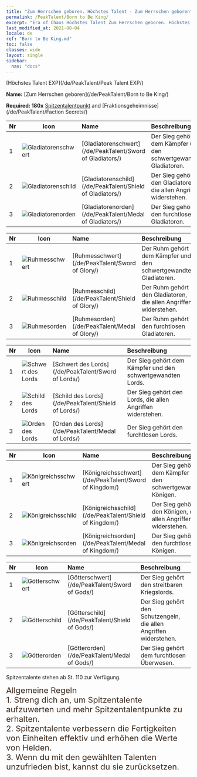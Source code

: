 ```yaml
---
title: "Zum Herrschen geboren. Höchstes Talent - Zum Herrschen geboren"
permalink: /PeakTalent/Born to Be King/
excerpt: "Era of Chaos Höchstes Talent Zum Herrschen geboren. Höchstes Talent Zum Herrschen geboren. Zum Herrschen geboren"
last_modified_at: 2021-08-04
locale: de
ref: "Born to Be King.md"
toc: false
classes: wide
layout: single
sidebar:
  nav: "docs"
---
```


  [Höchstes Talent EXP](/de/PeakTalent/Peak Talent EXP/)

  **Name:** [Zum Herrschen geboren](/de/PeakTalent/Born to Be King/)

  **Required: 180x** [Spitzentalentpunkt](/ItemsDE/con_934/) and [Fraktionsgeheimnisse](/de/PeakTalent/Faction Secrets/)

  | Nr | Icon | Name | Beschreibung |
  |:---|------|:-----------|:-----------|
  | 1 | ![Gladiatorenschwert](/images/pt/talent_4101.png) | [Gladiatorenschwert](/de/PeakTalent/Sword of Gladiators/) | Der Sieg gehört dem Kämpfer und den schwertgewandten Gladiatoren. |
  | 2 | ![Gladiatorenschild](/images/pt/talent_4102.png) | [Gladiatorenschild](/de/PeakTalent/Shield of Gladiators/) | Der Sieg gehört den Gladiatoren, die allen Angriffen widerstehen. |
  | 3 | ![Gladiatorenorden](/images/pt/talent_4103.png) | [Gladiatorenorden](/de/PeakTalent/Medal of Gladiators/) | Der Sieg gehört den furchtlosen Gladiatoren. |


  | Nr | Icon | Name | Beschreibung |
  |:---|------|:-----------|:-----------|
  | 1 | ![Ruhmesschwert](/images/pt/talent_4201.png) | [Ruhmesschwert](/de/PeakTalent/Sword of Glory/) | Der Ruhm gehört dem Kämpfer und den schwertgewandten Gladiatoren. |
  | 2 | ![Ruhmesschild](/images/pt/talent_4202.png) | [Ruhmesschild](/de/PeakTalent/Shield of Glory/) | Der Ruhm gehört den Gladiatoren, die allen Angriffen widerstehen. |
  | 3 | ![Ruhmesorden](/images/pt/talent_4203.png) | [Ruhmesorden](/de/PeakTalent/Medal of Glory/) | Der Ruhm gehört den furchtlosen Gladiatoren. |


  | Nr | Icon | Name | Beschreibung |
  |:---|------|:-----------|:-----------|
  | 1 | ![Schwert des Lords](/images/pt/talent_4301.png) | [Schwert des Lords](/de/PeakTalent/Sword of Lords/) | Der Sieg gehört dem Kämpfer und den schwertgewandten Lords. |
  | 2 | ![Schild des Lords](/images/pt/talent_4302.png) | [Schild des Lords](/de/PeakTalent/Shield of Lords/) | Der Sieg gehört den Lords, die allen Angriffen widerstehen. |
  | 3 | ![Orden des Lords](/images/pt/talent_4303.png) | [Orden des Lords](/de/PeakTalent/Medal of Lords/) | Der Sieg gehört den furchtlosen Lords. |


  | Nr | Icon | Name | Beschreibung |
  |:---|------|:-----------|:-----------|
  | 1 | ![Königreichsschwert](/images/pt/talent_4401.png) | [Königreichsschwert](/de/PeakTalent/Sword of Kingdom/) | Der Sieg gehört dem Kämpfer und den schwertgewandten Königen. |
  | 2 | ![Königreichsschild](/images/pt/talent_4402.png) | [Königreichsschild](/de/PeakTalent/Shield of Kingdom/) | Der Sieg gehört den Königen, die allen Angriffen widerstehen. |
  | 3 | ![Königreichsorden](/images/pt/talent_4403.png) | [Königreichsorden](/de/PeakTalent/Medal of Kingdom/) | Der Sieg gehört den furchtlosen Königen. |


  | Nr | Icon | Name | Beschreibung |
  |:---|------|:-----------|:-----------|
  | 1 | ![Götterschwert](/images/pt/talent_4501.png) | [Götterschwert](/de/PeakTalent/Sword of Gods/) | Der Sieg gehört den streitbaren Kriegslords. |
  | 2 | ![Götterschild](/images/pt/talent_4502.png) | [Götterschild](/de/PeakTalent/Shield of Gods/) | Der Sieg gehört den Schutzengeln, die allen Angriffen widerstehen. |
  | 3 | ![Götterorden](/images/pt/talent_4503.png) | [Götterorden](/de/PeakTalent/Medal of Gods/) | Der Sieg gehört dem furchtlosen Überwesen. |



  Spitzentalente stehen ab St. 110 zur Verfügung.

  <span style="color: #3c2a1e;font-size:22px">Allgemeine Regeln</span><br/><span style="color: #3c2a1e;font-size:22px">1. Streng dich an, um Spitzentalente aufzuwerten und mehr Spitzentalentpunkte zu erhalten. </span><br/><span style="color: #3c2a1e;font-size:22px">2. Spitzentalente verbessern die Fertigkeiten von Einheiten effektiv und erhöhen die Werte von Helden. </span><br/><span style="color: #3c2a1e;font-size:22px">3. Wenn du mit den gewählten Talenten unzufrieden bist, kannst du sie zurücksetzen.</span><br/>

